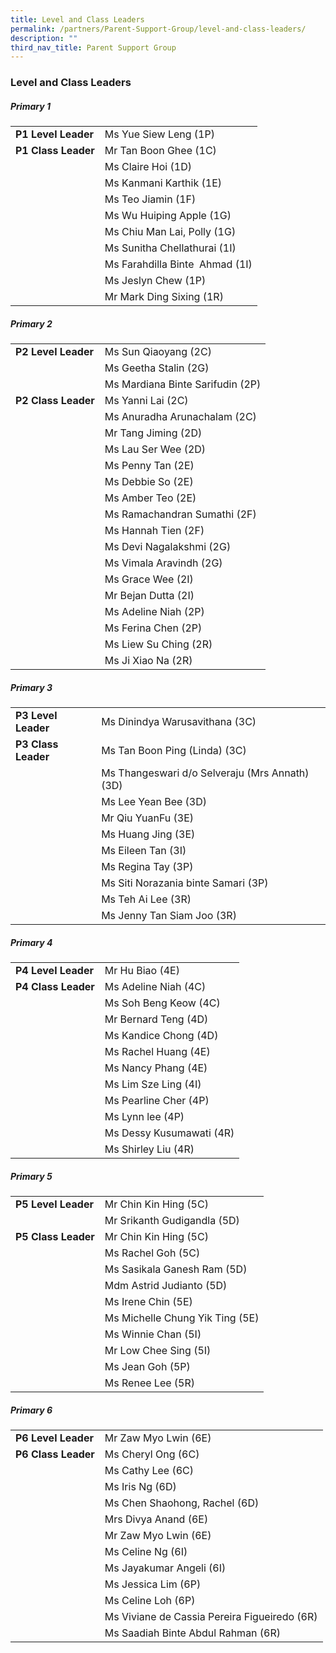 ```yaml
---
title: Level and Class Leaders
permalink: /partners/Parent-Support-Group/level-and-class-leaders/
description: ""
third_nav_title: Parent Support Group
---
```

### Level and Class Leaders


##### Primary 1
| | |
| -------- | -------- | 
| **P1 Level Leader** | Ms Yue Siew Leng (1P) | 
| **P1 Class Leader**   | Mr Tan Boon Ghee (1C)|
||Ms Claire Hoi (1D)|
||Ms Kanmani Karthik (1E) | 
||Ms Teo Jiamin (1F) | 
||Ms Wu Huiping Apple (1G)  | 
||Ms Chiu Man Lai, Polly (1G) |
||Ms Sunitha Chellathurai (1I)  | 
||Ms Farahdilla Binte  Ahmad (1I)  |
||Ms Jeslyn Chew (1P)  | 
||Mr Mark Ding Sixing (1R)| 


##### Primary 2
| | |
| -------- | -------- | 
| **P2 Level Leader** | Ms Sun Qiaoyang (2C)| 
||Ms Geetha Stalin (2G)|
||Ms Mardiana Binte Sarifudin (2P)|
| **P2 Class Leader**   | Ms Yanni Lai (2C)|
||Ms Anuradha Arunachalam (2C)|
||Mr Tang Jiming (2D)|
||Ms Lau Ser Wee (2D)|
||Ms Penny Tan (2E)|
||Ms Debbie So (2E)|
||Ms Amber Teo (2E)|
||Ms Ramachandran Sumathi (2F)|
||Ms Hannah Tien (2F)|
||Ms Devi Nagalakshmi (2G)|
||Ms Vimala Aravindh (2G)|
||Ms Grace Wee (2I)|
||Mr Bejan Dutta (2I)|
||Ms Adeline Niah (2P)|
||Ms Ferina Chen (2P)|
||Ms Liew Su Ching (2R)|
||Ms Ji Xiao Na (2R)|

##### Primary 3
| | |
| -------- | -------- | 
| **P3 Level Leader** | Ms Dinindya Warusavithana (3C)| 
| **P3 Class Leader**   |Ms Tan Boon Ping (Linda) (3C)|
||Ms Thangeswari d/o Selveraju (Mrs Annath) (3D)|
||Ms Lee Yean Bee (3D)|
||Mr Qiu YuanFu (3E)|
||Ms Huang Jing (3E)|
||Ms Eileen Tan (3I)|
||Ms Regina Tay (3P)|
||Ms Siti Norazania binte Samari (3P)|
||Ms Teh Ai Lee (3R)|
||Ms Jenny Tan Siam Joo (3R)|


##### Primary 4
| | |
| -------- | -------- | 
| **P4 Level Leader** |Mr Hu Biao (4E)| 
| **P4 Class Leader**   |Ms Adeline Niah (4C)|
||Ms Soh Beng Keow (4C)|
||Mr Bernard Teng (4D)|
||Ms Kandice Chong (4D)|
||Ms Rachel Huang (4E)|
||Ms Nancy Phang (4E)|
||Ms Lim Sze Ling (4I)|
||Ms Pearline Cher (4P)|
||Ms Lynn lee (4P)|
||Ms Dessy Kusumawati (4R)|
||Ms Shirley Liu (4R)|



##### Primary 5
| | |
| -------- | -------- | 
| **P5 Level Leader** |Mr Chin Kin Hing (5C)| 
||Mr Srikanth Gudigandla (5D)|
| **P5 Class Leader**   |Mr Chin Kin Hing (5C)|
||Ms Rachel Goh (5C)|
||Ms Sasikala Ganesh Ram (5D)|
||Mdm Astrid Judianto (5D)|
||Ms Irene Chin (5E)|
||Ms Michelle Chung Yik Ting (5E)|
||Ms Winnie Chan (5I)|
||Mr Low Chee Sing (5I)|
||Ms Jean Goh (5P)|
||Ms Renee Lee (5R)|

##### Primary 6
| | |
| -------- | -------- | 
| **P6 Level Leader** |Mr Zaw Myo Lwin (6E)| 
| **P6 Class Leader**   |Ms Cheryl Ong (6C)|
||Ms Cathy Lee (6C)|
||Ms Iris Ng (6D)|
||Ms Chen Shaohong, Rachel (6D)|
||Mrs Divya Anand (6E)|
||Mr Zaw Myo Lwin (6E)|
||Ms Celine Ng (6I)|
||Ms Jayakumar Angeli (6I)|
||Ms Jessica Lim (6P)|
||Ms Celine Loh (6P)|
||Ms Viviane de Cassia Pereira Figueiredo (6R)|
||Ms Saadiah Binte Abdul Rahman (6R)|





